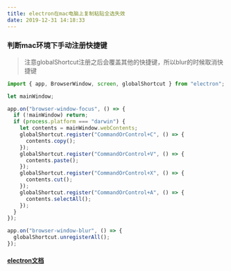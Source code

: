 ```yaml
---
title: electron在mac电脑上复制粘贴全选失效
date: 2019-12-31 14:18:33
---
```

### 判断mac环境下手动注册快捷键
> 注意globalShortcut注册之后会覆盖其他的快捷键，所以blur的时候取消快捷键

```js
import { app, BrowserWindow, screen, globalShortcut } from "electron";

let mainWindow;

app.on("browser-window-focus", () => {
  if (!mainWindow) return;
  if (process.platform === "darwin") {
    let contents = mainWindow.webContents;
    globalShortcut.register("CommandOrControl+C", () => {
      contents.copy();
    });
    globalShortcut.register("CommandOrControl+V", () => {
      contents.paste();
    });
    globalShortcut.register("CommandOrControl+X", () => {
      contents.cut();
    });
    globalShortcut.register("CommandOrControl+A", () => {
      contents.selectAll();
    });
  }
});

app.on("browser-window-blur", () => {
  globalShortcut.unregisterAll();
});
```

#### [electron文档](https://electronjs.org/docs/api/web-contents#contentsselectall)

  